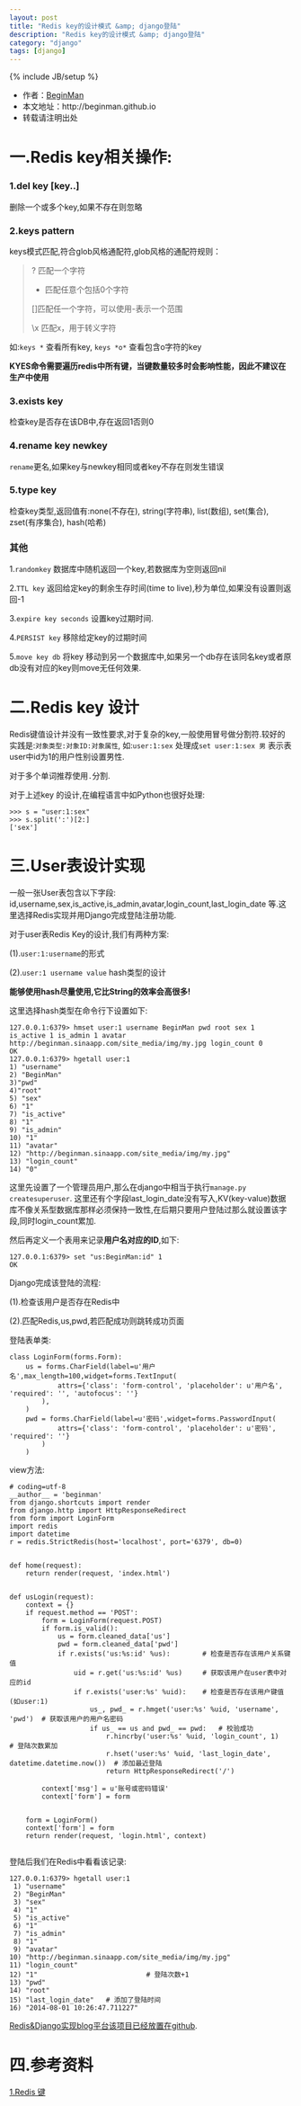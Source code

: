 ```yaml
---
layout: post
title: "Redis key的设计模式 &amp; django登陆"
description: "Redis key的设计模式 &amp; django登陆"
category: "django"
tags: [django]
---
```

{% include JB/setup %}
<ul>
    <li>作者：<a href="http://weibo.com/beginman" target="blank">BeginMan</a></li>
    <li>本文地址：http://beginman.github.io</li>
    <li>转载请注明出处</li>
</ul>
<h1>一.Redis key相关操作:</h1>

<h3>1.del key [key..]</h3>

<p>删除一个或多个key,如果不存在则忽略</p>

<h3>2.keys pattern</h3>

<p>keys模式匹配,符合glob风格通配符,glob风格的通配符规则：</p>

<blockquote>
  <p>?  匹配一个字符</p>
  
  <ul>
  <li>匹配任意个包括0个字符</li>
  </ul>
  
  <p>[]匹配任一个字符，可以使用-表示一个范围</p>
  
  <p>\x 匹配x，用于转义字符</p>
</blockquote>

<p>如:<code>keys *</code> 查看所有key, <code>keys *o*</code> 查看包含o字符的key</p>

<p><strong>KYES命令需要遍历redis中所有键，当键数量较多时会影响性能，因此不建议在生产中使用</strong></p>

<!--more-->

<h3>3.exists key</h3>

<p>检查key是否存在该DB中,存在返回1否则0</p>

<h3>4.rename key newkey</h3>

<p><code>rename</code>更名,如果key与newkey相同或者key不存在则发生错误</p>

<h3>5.type key</h3>

<p>检查key类型,返回值有:none(不存在), string(字符串), list(数组), set(集合), zset(有序集合), hash(哈希)</p>

<h3>其他</h3>

<p>1.<code>randomkey</code> 数据库中随机返回一个key,若数据库为空则返回nil</p>

<p>2.<code>TTL key</code> 返回给定key的剩余生存时间(time to live),秒为单位,如果没有设置则返回-1</p>

<p>3.<code>expire key seconds</code> 设置key过期时间.</p>

<p>4.<code>PERSIST key</code> 移除给定key的过期时间</p>

<p>5.<code>move key db</code> 将key 移动到另一个数据库中,如果另一个db存在该同名key或者原db没有对应的key则move无任何效果.</p>

<h1>二.Redis key 设计</h1>

<p>Redis键值设计并没有一致性要求,对于复杂的key,一般使用冒号做分割符.较好的实践是:<code>对象类型:对象ID:对象属性</code>, 如:<code>user:1:sex</code> 处理成<code>set user:1:sex 男</code> 表示表user中id为1的用户性别设置男性.</p>

<p>对于多个单词推荐使用<code>.</code>分割.</p>

<p>对于上述key 的设计,在编程语言中如Python也很好处理:</p>

<pre><code>&gt;&gt;&gt; s = "user:1:sex"
&gt;&gt;&gt; s.split(':')[2:]
['sex'] 
</code></pre>

<h1>三.User表设计实现</h1>

<p>一般一张User表包含以下字段: id,username,sex,is_active,is_admin,avatar,login_count,last_login_date 等.这里选择Redis实现并用Django完成登陆注册功能.</p>

<p>对于user表Redis Key的设计,我们有两种方案:</p>

<p>(1).<code>user:1:username</code>的形式</p>

<p>(2).<code>user:1 username value</code> hash类型的设计</p>

<p><strong>能够使用hash尽量使用,它比String的效率会高很多!</strong></p>

<p>这里选择hash类型在命令行下设置如下:</p>

<pre><code>127.0.0.1:6379&gt; hmset user:1 username BeginMan pwd root sex 1 is_active 1 is_admin 1 avatar http://beginman.sinaapp.com/site_media/img/my.jpg login_count 0 
OK
127.0.0.1:6379&gt; hgetall user:1
1) "username"
2) "BeginMan"
3)"pwd"
4)"root"
5) "sex"
6) "1"
7) "is_active"
8) "1"
9) "is_admin"
10) "1"
11) "avatar"
12) "http://beginman.sinaapp.com/site_media/img/my.jpg"
13) "login_count"
14) "0"
</code></pre>

<p>这里先设置了一个管理员用户,那么在django中相当于执行<code>manage.py createsuperuser</code>. 这里还有个字段last_login_date没有写入,KV(key-value)数据库不像关系型数据库那样必须保持一致性,在后期只要用户登陆过那么就设置该字段,同时login_count累加.</p>

<p>然后再定义一个表用来记录<strong>用户名对应的ID</strong>,如下:</p>

<pre><code>127.0.0.1:6379&gt; set "us:BeginMan:id" 1
OK
</code></pre>

<p>Django完成该登陆的流程:</p>

<p>(1).检查该用户是否存在Redis中</p>

<p>(2).匹配Redis,us,pwd,若匹配成功则跳转成功页面</p>

<p>登陆表单类:</p>

<pre><code>class LoginForm(forms.Form):
    us = forms.CharField(label=u'用户名',max_length=100,widget=forms.TextInput(
            attrs={'class': 'form-control', 'placeholder': u'用户名', 'required': '', 'autofocus': ''}
        ),
    )
    pwd = forms.CharField(label=u'密码',widget=forms.PasswordInput(
            attrs={'class': 'form-control', 'placeholder': u'密码', 'required': ''}
        )
    )
</code></pre>

<p>view方法:</p>

<pre><code># coding=utf-8
__author__ = 'beginman'
from django.shortcuts import render
from django.http import HttpResponseRedirect
from form import LoginForm
import redis
import datetime
r = redis.StrictRedis(host='localhost', port='6379', db=0)


def home(request):
    return render(request, 'index.html')


def usLogin(request):
    context = {}
    if request.method == 'POST':
        form = LoginForm(request.POST)
        if form.is_valid():
            us = form.cleaned_data['us']
            pwd = form.cleaned_data['pwd']
            if r.exists('us:%s:id' %us):        # 检查是否存在该用户关系键值
                uid = r.get('us:%s:id' %us)     # 获取该用户在user表中对应的id
                if r.exists('user:%s' %uid):    # 检查是否存在该用户键值(如user:1)
                    us_, pwd_ = r.hmget('user:%s' %uid, 'username', 'pwd')  # 获取该用户的用户名密码
                    if us_ == us and pwd_ == pwd:   # 校验成功
                        r.hincrby('user:%s' %uid, 'login_count', 1)     # 登陆次数累加
                        r.hset('user:%s' %uid, 'last_login_date', datetime.datetime.now())  # 添加最近登陆
                        return HttpResponseRedirect('/')

        context['msg'] = u'账号或密码错误'
        context['form'] = form


    form = LoginForm()
    context['form'] = form
    return render(request, 'login.html', context)
</code></pre>

<p><img src="http://images.cnblogs.com/cnblogs_com/BeginMan/486940/o_redis_blog.png" alt="" /></p>

<p>登陆后我们在Redis中看看该记录:</p>

<pre><code>127.0.0.1:6379&gt; hgetall user:1
 1) "username"
 2) "BeginMan"
 3) "sex"
 4) "1"
 5) "is_active"
 6) "1"
 7) "is_admin"
 8) "1"
 9) "avatar"
10) "http://beginman.sinaapp.com/site_media/img/my.jpg"
11) "login_count"
12) "1"                           # 登陆次数+1
13) "pwd"
14) "root"
15) "last_login_date"   # 添加了登陆时间
16) "2014-08-01 10:26:47.711227"
</code></pre>

<p><a href="https://github.com/BeginMan/RedisPoem">Redis&amp;Django实现blog平台该项目已经放置在github</a>.</p>

<h1>四.参考资料</h1>

<p><a href="http://redis.readthedocs.org/en/2.4/key.html">1.Redis 键</a></p>
